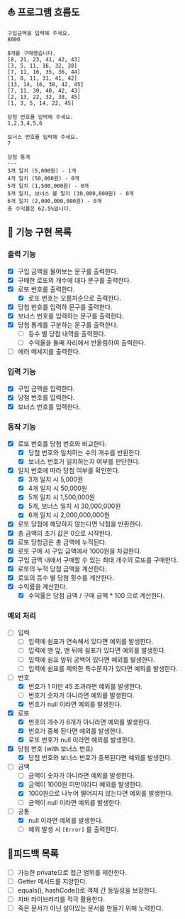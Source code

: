 ## ⛵️ 프로그램 흐름도

```
구입금액을 입력해 주세요.
8000

8개를 구매했습니다.
[8, 21, 23, 41, 42, 43] 
[3, 5, 11, 16, 32, 38] 
[7, 11, 16, 35, 36, 44] 
[1, 8, 11, 31, 41, 42] 
[13, 14, 16, 38, 42, 45] 
[7, 11, 30, 40, 42, 43] 
[2, 13, 22, 32, 38, 45] 
[1, 3, 5, 14, 22, 45]

당첨 번호를 입력해 주세요.
1,2,3,4,5,6

보너스 번호를 입력해 주세요.
7

당첨 통계
---
3개 일치 (5,000원) - 1개
4개 일치 (50,000원) - 0개
5개 일치 (1,500,000원) - 0개
5개 일치, 보너스 볼 일치 (30,000,000원) - 0개
6개 일치 (2,000,000,000원) - 0개
총 수익률은 62.5%입니다.
```

## 🚀 기능 구현 목록
### 출력 기능
- [x] 구입 금액을 물어보는 문구를 출력한다.
- [x] 구매한 로또의 개수에 대다 문구를 출력한다.
- [x] 로또 번호를 출력한다.
    - [x] 로또 번호는 오름차순으로 출력한다.
- [x] 당첨 번호를 입력하 문구를 출력한다.
- [x] 보너스 번호를 입력하는 문구를 출력한다.
- [x] 당첨 통계를 구분하는 문구를 출력한다.
    - [ ] 등수 별 당첨 내역을 출력한다.
    - [ ] 수익율을 둘째 자리에서 반올림하여 출력한다.
- [ ] 에러 메세지를 출력한다.

### 입력 기능
- [x] 구입 금액을 입력한다.
- [x] 당첨 번호를 입력한다.
- [x] 보너스 번호를 입력한다.

### 동작 기능
- [x] 로또 번호를 당첨 번호와 비교한다.
  - [x] 당첨 번호와 일치하는 수의 개수를 반환한다.
  - [x] 보너스 번호가 일치하는지 여부를 판단한다.
- [x] 일치 번호에 따라 당첨 여부를 확인한다.
    - [x] 3개 일치 시 5,000원
    - [x] 4개 일치 시 50,000원
    - [x] 5개 일치 시 1,500,000원
    - [x] 5개, 보너스 일치 시 30,000,000원
    - [x] 6개 일치 시 2,000,000,000원
- [x] 로또 당첨에 해당하지 않는다면 낙첨을 반환한다.
- [x] 총 금액의 초기 값은 0으로 시작한다.
- [x] 로또 당청금은 총 금액에 누적된다.
- [x] 로또 구매 시 구입 금액에서 1000원을 차감한다.
- [x] 구입 금액 내에서 구매할 수 있는 최대 개수의 로또를 구매한다.
- [x] 로또의 누적 당첨 금액을 계산한다.
- [x] 로또의 등수 별 당첨 횟수를 계산한다.
- [x] 수익률을 계산한다.
    - [x] 수익률은 당첨 금액 / 구매 금액 * 100 으로 계산한다.

### 예외 처리
- [ ] 입력
    - [ ] 입력에 쉼표가 연속해서 있다면 예외를 발생한다.
    - [ ] 입력에 맨 앞, 맨 뒤에 쉼표가 있다면 예외를 발생한다.
    - [ ] 입력에 쉼표 앞뒤 공백이 있다면 예외를 발생한다.
    - [ ] 입력에 쉼표를 제외한 특수문자가 있다면 예외를 발생한다.
- [ ] 번호
    - [x] 번호가 1 미만 45 초과라면 예외를 발생한다.
    - [ ] 번호가 숫자가 아니라면 예외를 발생한다.
    - [x] 번호가 null 이라면 예외를 발생한다.
- [x] 로또
    - [x] 번호의 개수가 6개가 아니라면 예외를 발생한다.
    - [x] 번호가 중복 된다면 예외를 발생한다.
    - [x] 로또 번호가 null 이라면 예외를 발생한다.
- [x] 당첨 번호 (with 보너스 번호)
    - [x] 당첨 번호와 보너스 번호가 중복된다면 예외를 발생한다.
- [ ] 금액
    - [ ] 금액이 숫자가 아니라면 예외를 발생한다.
    - [x] 금액이 1000원 미만이라다 예외를 발생한다.
    - [x] 1000원으로 나누어 떨어지지 않는다면 예외를 발생한다.
    - [ ] 금액이 null 이라면 예외를 발생한다.
- [ ] 공통
    - [x] null 이라면 예외를 발생한다.
    - [ ] 예외 발생 시 `[Error]` 를 출력한다.

## 🚨피드백 목록

- [ ] 가능한 private으로 접근 범위를 제한한다.
- [ ] Getter 메서드를 지양한다.
- [ ] equals(), hashCode()로 객체 간 동일성을 보장한다.
- [ ] 자바 라이브러리를 적극 활용한다.
- [ ] 죽은 문서가 아닌 살아있는 문서를 만들기 위해 노력한다. 